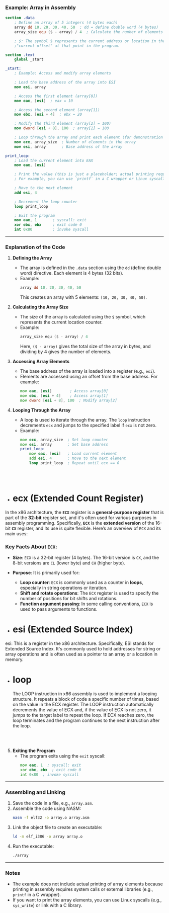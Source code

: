 ### Example: Array in Assembly

```nasm
section .data
    ; Define an array of 5 integers (4 bytes each)
    array dd 10, 20, 30, 40, 50  ; dd = define double word (4 bytes)
    array_size equ ($ - array) / 4  ; Calculate the number of elements in the array

    ; $: The symbol $ represents the current address or location in the code, which is the "current position" or
    ;"current offset" at that point in the program.

section .text
    global _start

_start:
    ; Example: Access and modify array elements

    ; Load the base address of the array into ESI
    mov esi, array

    ; Access the first element (array[0])
    mov eax, [esi]  ; eax = 10

    ; Access the second element (array[1])
    mov ebx, [esi + 4]  ; ebx = 20

    ; Modify the third element (array[2] = 100)
    mov dword [esi + 8], 100  ; array[2] = 100

    ; Loop through the array and print each element (for demonstration purposes)
    mov ecx, array_size  ; Number of elements in the array
    mov esi, array       ; Base address of the array

print_loop:
    ; Load the current element into EAX
    mov eax, [esi]

    ; Print the value (this is just a placeholder; actual printing requires syscalls)
    ; For example, you can use `printf` in a C wrapper or Linux syscalls.

    ; Move to the next element
    add esi, 4

    ; Decrement the loop counter
    loop print_loop

    ; Exit the program
    mov eax, 1       ; syscall: exit
    xor ebx, ebx     ; exit code 0
    int 0x80         ; invoke syscall
```

---

### Explanation of the Code

1. **Defining the Array**

   - The array is defined in the `.data` section using the `dd` (define double word) directive. Each element is 4 bytes (32 bits).
   - Example:
     ```asm
     array dd 10, 20, 30, 40, 50
     ```
     This creates an array with 5 elements: `[10, 20, 30, 40, 50]`.

2. **Calculating the Array Size**

   - The size of the array is calculated using the `$` symbol, which represents the current location counter.
   - Example:
     ```asm
     array_size equ ($ - array) / 4
     ```
     Here, `($ - array)` gives the total size of the array in bytes, and dividing by 4 gives the number of elements.

3. **Accessing Array Elements**

   - The base address of the array is loaded into a register (e.g., `esi`).
   - Elements are accessed using an offset from the base address. For example:
     ```asm
     mov eax, [esi]        ; Access array[0]
     mov ebx, [esi + 4]    ; Access array[1]
     mov dword [esi + 8], 100  ; Modify array[2]
     ```

4. **Looping Through the Array**
   - A loop is used to iterate through the array. The `loop` instruction decrements `ecx` and jumps to the specified label if `ecx` is not zero.
   - Example:
     ```asm
     mov ecx, array_size  ; Set loop counter
     mov esi, array       ; Set base address
     print_loop:
         mov eax, [esi]   ; Load current element
         add esi, 4       ; Move to the next element
         loop print_loop  ; Repeat until ecx == 0
     ```

<br>  
<br>  


- # **ecx** (Extended Count Register)

In the x86 architecture, the **`ECX`** register is a **general-purpose register** that is part of the **32-bit** register set, and it's often used for various purposes in assembly programming. Specifically, **`ECX`** is the **extended version** of the 16-bit **`CX`** register, and its use is quite flexible. Here’s an overview of `ECX` and its main uses:

### Key Facts About `ECX`:

- **Size**: `ECX` is a 32-bit register (4 bytes). The 16-bit version is `CX`, and the 8-bit versions are `CL` (lower byte) and `CH` (higher byte).
- **Purpose**: It is primarily used for:

  - **Loop counter**: `ECX` is commonly used as a counter in **loops**, especially in string operations or iteration.
  - **Shift and rotate operations**: The `ECX` register is used to specify the number of positions for bit shifts and rotations.
  - **Function argument passing**: In some calling conventions, `ECX` is used to pass arguments to functions.

- # **esi** (Extended Source Index)

esi: This is a register in the x86 architecture. Specifically, ESI stands for Extended Source Index.
It's commonly used to hold addresses for string or array operations and is often used as a pointer to an
array or a location in memory.

- # **loop**
  The LOOP instruction in x86 assembly is used to implement a looping structure. It repeats a block of code a specific number of times, based on the value in the ECX register. The LOOP instruction automatically decrements the value of ECX and, if the value of ECX is not zero, it jumps to the target label to repeat the loop. If ECX reaches zero, the loop terminates and the program continues to the next instruction after the loop.


<br>  
<br>  


5. **Exiting the Program**
   - The program exits using the `exit` syscall:
     ```asm
     mov eax, 1  ; syscall: exit
     xor ebx, ebx  ; exit code 0
     int 0x80  ; invoke syscall
     ```

---

### Assembling and Linking

1. Save the code in a file, e.g., `array.asm`.
2. Assemble the code using NASM:
   ```bash
   nasm -f elf32 -o array.o array.asm
   ```
3. Link the object file to create an executable:
   ```bash
   ld -m elf_i386 -o array array.o
   ```
4. Run the executable:
   ```bash
   ./array
   ```

---

### Notes

- The example does not include actual printing of array elements because printing in assembly requires system calls or external libraries (e.g., `printf` in a C wrapper).
- If you want to print the array elements, you can use Linux syscalls (e.g., `sys_write`) or link with a C library.
